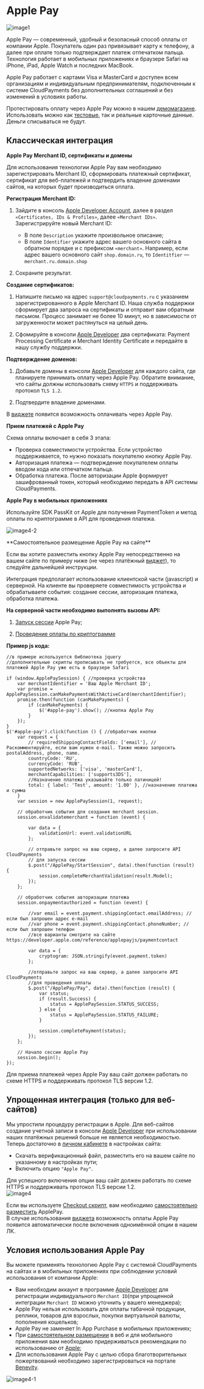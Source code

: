 # Apple Pay 
 
![image1](images/image1.png)

Apple Pay — современный, удобный и безопасный способ оплаты от компании Apple. Покупатель один раз привязывает карту к телефону, а далее при оплате только подтверждает платеж отпечатком пальца. Технология работает в мобильных приложениях и браузере Safari на iPhone, iPad, Apple Watch и последних MacBook.

Apple Pay работает с картами Visa и MasterCard и доступен всем организациям и индивидуальным предпринимателям, подключенным к системе CloudPayments без дополнительных соглашений и без изменений в условиях работы.

Протестировать оплату через Apple Pay можно в нашем [демомагазине](https://show.cloudpayments.ru/).
Использовать можно как [тестовые](#testirovanie), так и реальные карточные данные.   
Деньги списываться не будут.


## Классическая интеграция

**Apple Pay Merchant ID, сертификаты и домены**

Для использования технологии Apple Pay вам необходимо зарегистрировать Merchant ID, сформировать платежный сертификат, сертификат для веб-платежей и подтвердить владение доменами сайтов, на которых будет производиться оплата.

**Регистрация Merchant ID:**  

1. Зайдите в консоль [Apple Developer Account](https://developer.apple.com/), далее в раздел `«Certificates, IDs & Profiles»`, далее `«Merchant IDs»`. Зарегистрируйте новый Merchant ID:  
	* В поле `Description` укажите произвольное описание;  
	* В поле `Identifier` укажите адрес вашего основного сайта в обратном порядке и с префиксом `«merchant»`. Например, если адрес вашего основного сайт `shop.domain.ru`, то `Identitfier` — `merchant.ru.domain.shop`

2. Сохраните результат.

**Создание сертификатов:**  

1. Напишите письмо на адрес `support@cloudpayments.ru` с указанием зарегистрированного в Apple Merchant ID. Наша служба поддержки сформирует два запроса на сертификаты и отправит вам обратным письмом. Процесс занимает не более 10 минут, но в зависимости от загруженности может растянуться на целый день.  

2. Сфомируйте в консоли [Apple Developer](https://developer.apple.com/) два сертификата: Payment Processing Certificate и Merchant Identity Certificate и передайте в нашу службу поддержки.

**Подтверждение доменов:**  

1. Добавьте домены в консоли [Apple Developer](https://developer.apple.com/) для каждого сайта, где планируете принимать оплату через Apple Pay. Обратите внимание, что сайты должны использовать схему `HTTPS` и поддерживать протокол `TLS 1.2`.  

2. Подтвердите владение доменами.

В [виджете](#platezhnyy-vidzhet) появится возможность оплачивать через Apple Pay.

**Прием платежей с Apple Pay**

Схема оплаты включает в себя 3 этапа:

* Проверка совместимости устройства. Если устройство поддерживается, то нужно показать покупателю кнопку Apple Pay.
* Авторизация платежа — подтверждение покупателем оплаты вводом кода или отпечатком пальца.
* Обработка платежа. После авторизации Apple формирует зашифрованный токен, который необходимо передать в API системы CloudPayments.

**Apple Pay в мобильных приложениях**

Используйте SDK PassKit от Apple для получения PaymentToken и метод оплаты по криптограмме в API для проведения платежа.

![image4-2](images/image1-4.png)

<div id="applepayself"></div>
**Самостоятельное размещение Apple Pay на сайте**  


Если вы хотите разместить кнопку Apple Pay непосредственно на вашем сайте по примеру ниже (не через платёжный [виджет](#platezhnyy-vidzhet)), то следуйте дальнейшей инструкции.

Интеграция предполагает использование клиентской части (javascript) и серверной. На клиенте вы проверяете совместимость устройства и обрабатываете события: создание сессии, авторизация платежа, обработка платежа.

**На серверной части необходимо выполнять вызовы API:**  

1. [Запуск сессии](#zapusk-sessii-dlya-oplaty-cherez-apple-pay) Apple Pay;

2. [Проведение оплаты по криптограмме](#oplata-po-kriptogramme)

**Пример js кода:**

```shell
//в примере используется библиотека jquery
//дополнительные скрипты прописывать не требуется, все объекты для платежей Apple Pay уже есть в браузере Safari

if (window.ApplePaySession) { //проверка устройства
    var merchantIdentifier = 'Ваш Apple Merchant ID';
    var promise = ApplePaySession.canMakePaymentsWithActiveCard(merchantIdentifier);
    promise.then(function (canMakePayments) {
        if (canMakePayments) {
            $('#apple-pay').show(); //кнопка Apple Pay
        }
    });
}
$('#apple-pay').click(function () { //обработчик кнопки
    var request = {
        // requiredShippingContactFields: ['email'], //Раскомментируйте, если вам нужен e-mail. Также можно запросить postalAddress, phone, name.
        countryCode: 'RU',
        currencyCode: 'RUB',
        supportedNetworks: ['visa', 'masterCard'],
        merchantCapabilities: ['supports3DS'],
        //Назначение платежа указывайте только латиницей!
        total: { label: 'Test', amount: '1.00' }, //назначение платежа и сумма
    }
    var session = new ApplePaySession(1, request);

    // обработчик события для создания merchant session.
    session.onvalidatemerchant = function (event) {

        var data = {
            validationUrl: event.validationURL
        };

        // отправьте запрос на ваш сервер, а далее запросите API CloudPayments
        // для запуска сессии
        $.post("/ApplePay/StartSession", data).then(function (result) {
            session.completeMerchantValidation(result.Model);
        });
    };

    // обработчик события авторизации платежа
    session.onpaymentauthorized = function (event) {

        //var email = event.payment.shippingContact.emailAddress; //если был запрошен адрес e-mail
        //var phone = event.payment.shippingContact.phoneNumber; //если был запрошен телефон
        //все варианты смотрите на сайте https://developer.apple.com/reference/applepayjs/paymentcontact

        var data = {
            cryptogram: JSON.stringify(event.payment.token)
        };

        //отправьте запрос на ваш сервер, а далее запросите API CloudPayments
        //для проведения оплаты
        $.post("/ApplePay/Pay", data).then(function (result) {
            var status;
            if (result.Success) {
                status = ApplePaySession.STATUS_SUCCESS;
            } else {
                status = ApplePaySession.STATUS_FAILURE;
            }

            session.completePayment(status);
        });
    };

    // Начало сессии Apple Pay
    session.begin();
});
```

<aside class="notice">Для приема платежей через Apple Pay ваш сайт должен работать по схеме HTTPS и поддерживать протокол TLS версии 1.2.</aside>

## Упрощенная интеграция (только для  веб-сайтов)

Мы упростили процедуру регистрации в Apple. Для веб-сайтов создание учетной записи в консоли [Apple Developer](https://developer.apple.com/) при использовании наших платёжных решений больше не является необходимостью. Теперь достаточно в [личном кабинете](https://merchant.cloudpayments.ru/login) в настройках сайта: 

* Скачать верификационный файл, разместить его на вашем сайте по указанному в настройках пути;
* Включить опцию `"Apple Pay"`.

Для успешного включения опции ваш сайт должен работать по схеме HTTPS и поддерживать протокол TLS версии 1.2.  
![image4](images/image4.png)

Если вы используете [Checkout скрипт](#skript-checkout), вам  необходимо [самостоятельно разместить](#applepayself)  ApplePay.  
В случае использования [виджета](#platezhnyy-vidzhet) возможность оплаты Apple Pay появится автоматически после включения одноимённой опции в нашем ЛК. 



## Условия использования Apple Pay

Вы можете применять технологию Apple Pay с системой CloudPayments на сайтах и в мобильных приложениях при соблюдении условий использования от компании Apple:

*  Вам необходим аккаунт в программе [Apple Developer](https://developer.apple.com/) для регистрации индивидуального `Merchant ID`(при упрощенной интеграции `Merchant ID` можно уточнить у вашего менеджера);
*  Apple Pay нельзя использовать для оплаты табачной продукции, реплики, товаров для взрослых, покупки виртуальной валюты, пополнения кошельков;
*  Apple Pay не заменяет In App Purchase в мобильных приложениях;
*  При [самостоятельном размещении](#applepayself) в веб и для мобильного приложения вам необходимо придерживаться рекомендации по использованию от [Apple](https://developer.apple.com/apple-pay/Apple-Pay-Identity-Guidelines.pdf);
*  Для использования Apple Pay с целью сбора благотворительных пожертвований необходимо зарегистрироваться на портале [Benevity](https://causes.benevity.org/causes/claim-cause-search).  

![image4-1](images/image1-3.png)
 